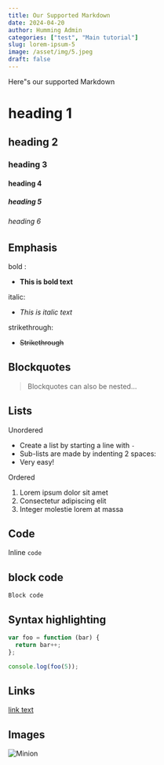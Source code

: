 ```yaml
---
title: Our Supported Markdown
date: 2024-04-20
author: Humming Admin
categories: ["test", "Main tutorial"]
slug: lorem-ipsum-5
image: /asset/img/5.jpeg
draft: false
---
```


Here"s our supported Markdown

# heading 1

## heading 2

### heading 3

#### heading 4

##### heading 5

###### heading 6

## Emphasis

bold :

- **This is bold text**

italic:

- _This is italic text_

strikethrough:

- ~~Strikethrough~~

## Blockquotes

> Blockquotes can also be nested...

## Lists

Unordered

- Create a list by starting a line with `-`
- Sub-lists are made by indenting 2 spaces:
- Very easy!

Ordered

1. Lorem ipsum dolor sit amet
2. Consectetur adipiscing elit
3. Integer molestie lorem at massa

## Code

Inline `code`

## block code

```
Block code
```

## Syntax highlighting

```js
var foo = function (bar) {
  return bar++;
};

console.log(foo(5));
```

## Links

[link text](http://dev.nodeca.com)

## Images

![Minion](https://octodex.github.com/images/minion.png)
